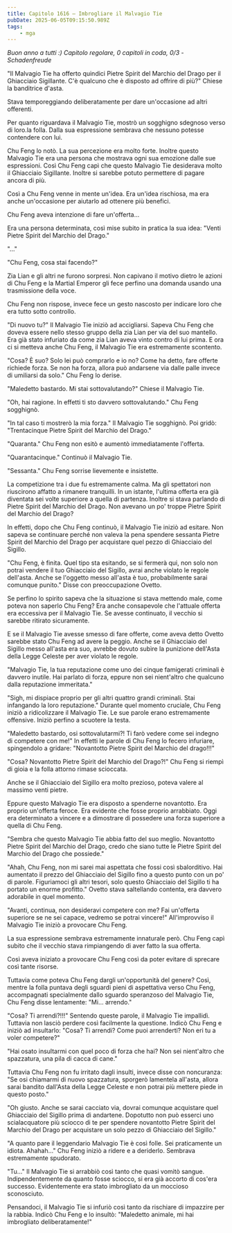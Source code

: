 ```yaml
---
title: Capitolo 1616 – Imbrogliare il Malvagio Tie
pubDate: 2025-06-05T09:15:50.989Z
tags:
    - mga
---
```



<em>Buon anno a tutti :)
Capitolo regolare,
0 capitoli in coda, 0/3
-Schadenfreude</em>


"Il Malvagio Tie ha offerto quindici Pietre Spirit del Marchio del Drago per il Ghiacciaio Sigillante. C'è qualcuno che è disposto ad offrire di più?" Chiese la banditrice d'asta.


Stava temporeggiando deliberatamente per dare un'occasione ad altri offerenti.


Per quanto riguardava il Malvagio Tie, mostrò un sogghigno sdegnoso verso di loro.la folla. Dalla sua espressione sembrava che nessuno potesse contendere con lui.


Chu Feng lo notò. La sua percezione era molto forte. Inoltre questo Malvagio Tie era una persona che mostrava ogni sua emozione dalle sue espressioni. Così Chu Feng capì che questo Malvagio Tie desiderava molto il Ghiacciaio Sigillante. Inoltre si sarebbe potuto permettere di pagare ancora di più.


Così a Chu Feng venne in mente un'idea. Era un'idea rischiosa, ma era anche un'occasione per aiutarlo ad ottenere più benefici.


Chu Feng aveva intenzione di fare un'offerta...


Era una persona determinata, così mise subito in pratica la sua idea: "Venti Pietre Spirit del Marchio del Drago."


"..."


"Chu Feng, cosa stai facendo?"


Zia Lian e gli altri ne furono sorpresi. Non capivano il motivo dietro le azioni di Chu Feng e la Martial Emperor gli fece perfino una domanda usando una trasmissione della voce.


Chu Feng non rispose, invece fece un gesto nascosto per indicare loro che era tutto sotto controllo.


"Di nuovo tu?" Il Malvagio Tie iniziò ad accigliarsi. Sapeva Chu Feng che doveva essere nello stesso gruppo della zia Lian per via del suo mantello. Era già stato infuriato da come zia Lian aveva vinto contro di lui prima. E ora ci si metteva anche Chu Feng, il Malvagio Tie era estremamente scontento.


"Cosa? È suo? Solo lei può comprarlo e io no? Come ha detto, fare offerte richiede forza. Se non ha forza, allora può andarsene via dalle palle invece di umiliarsi da solo." Chu Feng lo derise.


"Maledetto bastardo. Mi stai sottovalutando?" Chiese il Malvagio Tie.


"Oh, hai ragione. In effetti ti sto davvero sottovalutando." Chu Feng sogghignò.


"In tal caso ti mostrerò la mia forza." Il Malvagio Tie sogghignò. Poi gridò: "Trentacinque Pietre Spirit del Marchio del Drago."


"Quaranta." Chu Feng non esitò e aumentò immediatamente l'offerta.


"Quarantacinque." Continuò il Malvagio Tie.


"Sessanta." Chu Feng sorrise lievemente e insistette.


La competizione tra i due fu estremamente calma. Ma gli spettatori non riuscirono affatto a rimanere tranquilli. In un istante, l'ultima offerta era già diventata sei volte superiore a quella di partenza. Inoltre si stava parlando di Pietre Spirit del Marchio del Drago. Non avevano un po' troppe Pietre Spirit del Marchio del Drago?


In effetti, dopo che Chu Feng continuò, il Malvagio Tie iniziò ad esitare. Non sapeva se continuare perché non valeva la pena spendere sessanta Pietre Spirit del Marchio del Drago per acquistare quel pezzo di Ghiacciaio del Sigillo.


"Chu Feng, è finita. Quel tipo sta esitando, se si fermerà qui, non solo non potrai vendere il tuo Ghiacciaio del Sigillo, avrai anche violato le regole dell'asta. Anche se l'oggetto messo all'asta è tuo, probabilmente sarai comunque punito." Disse con preoccupazione Ovetto.


Se perfino lo spirito sapeva che la situazione si stava mettendo male, come poteva non saperlo Chu Feng? Era anche consapevole che l'attuale offerta era eccessiva per il Malvagio Tie. Se avesse continuato, il vecchio si sarebbe ritirato sicuramente.


E se il Malvagio Tie avesse smesso di fare offerte, come aveva detto Ovetto sarebbe stato Chu Feng ad avere la peggio. Anche se il Ghiacciaio del Sigillo messo all'asta era suo, avrebbe dovuto subìre la punizione dell'Asta della Legge Celeste per aver violato le regole.


"Malvagio Tie, la tua reputazione come uno dei cinque famigerati criminali è davvero inutile. Hai parlato di forza, eppure non sei nient'altro che qualcuno dalla reputazione immeritata."


"Sigh, mi dispiace proprio per gli altri quattro grandi criminali. Stai infangando la loro reputazione." Durante quel momento cruciale, Chu Feng iniziò a ridicolizzare il Malvagio Tie. Le sue parole erano estremamente offensive. Iniziò perfino a scuotere la testa.


"Maledetto bastardo, osi sottovalutarmi?! Ti farò vedere come sei indegno di competere con me!" In effetti le parole di Chu Feng lo fecero infuriare, spingendolo a gridare: "Novantotto Pietre Spirit del Marchio del drago!!!"


"Cosa? Novantotto Pietre Spirit del Marchio del Drago?!" Chu Feng si riempì di gioia e la folla attorno rimase scioccata.


Anche se il Ghiacciaio del Sigillo era molto prezioso, poteva valere al massimo venti pietre.


Eppure questo Malvagio Tie era disposto a spenderne novantotto. Era proprio un'offerta feroce. Era evidente che fosse proprio arrabbiato. Oggi era determinato a vincere e a dimostrare di possedere una forza superiore a quella di Chu Feng.


"Sembra che questo Malvagio Tie abbia fatto del suo meglio. Novantotto Pietre Spirit del Marchio del Drago, credo che siano tutte le Pietre Spirit del Marchio del Drago che possiede."


"Ahah, Chu Feng, non mi sarei mai aspettata che fossi così sbalorditivo. Hai aumentato il prezzo del Ghiacciaio del Sigillo fino a questo punto con un po' di parole. Figuriamoci gli altri tesori, solo questo Ghiacciaio del Sigillo ti ha portato un enorme profitto." Ovetto stava saltellando contenta, era davvero adorabile in quel momento.


"Avanti, continua, non desideravi competere con me? Fai un'offerta superiore se ne sei capace, vedremo se potrai vincere!" All'improvviso il Malvagio Tie iniziò a provocare Chu Feng.


La sua espressione sembrava estremamente innaturale però. Chu Feng capì subito che il vecchio stava rimpiangendo di aver fatto la sua offerta.


Così aveva iniziato a provocare Chu Feng così da poter evitare di sprecare così tante risorse.


Tuttavia come poteva Chu Feng dargli un'opportunità del genere? Così, mentre la folla puntava degli sguardi pieni di aspettativa verso Chu Feng, accompagnati specialmente dallo sguardo speranzoso del Malvagio Tie, Chu Feng disse lentamente: "Mi... arrendo."


"Cosa? Ti arrendi?!!!" Sentendo queste parole, il Malvagio Tie impallidì. Tuttavia non lasciò perdere così facilmente la questione. Indicò Chu Feng e iniziò ad insultarlo: "Cosa? Ti arrendi? Come puoi arrenderti? Non eri tu a voler competere?"


"Hai osato insultarmi con quel poco di forza che hai? Non sei nient'altro che spazzatura, una pila di cacca di cane."


Tuttavia Chu Feng non fu irritato dagli insulti, invece disse con noncuranza: "Se osi chiamarmi di nuovo spazzatura, sporgerò lamentela all'asta, allora sarai bandito dall'Asta della Legge Celeste e non potrai più mettere piede in questo posto."


"Oh giusto. Anche se sarai cacciato via, dovrai comunque acquistare quel Ghiacciaio del Sigillo prima di andartene. Dopotutto non può esserci uno scialacquatore più sciocco di te per spendere novantotto Pietre Spirit del Marchio del Drago per acquistare un solo pezzo di Ghiacciaio del Sigillo."


"A quanto pare il leggendario Malvagio Tie è così folle. Sei praticamente un idiota. Ahahah..." Chu Feng iniziò a ridere e a deriderlo. Sembrava estremamente spudorato.


"Tu..." Il Malvagio Tie si arrabbiò così tanto che quasi vomitò sangue. Indipendentemente da quanto fosse sciocco, si era già accorto di cos'era successo. Evidentemente era stato imbrogliato da un moccioso sconosciuto.


Pensandoci, il Malvagio Tie si infuriò così tanto da rischiare di impazzire per la rabbia. Indicò Chu Feng e lo insultò: "Maledetto animale, mi hai imbrogliato deliberatamente!"
                                


                                



